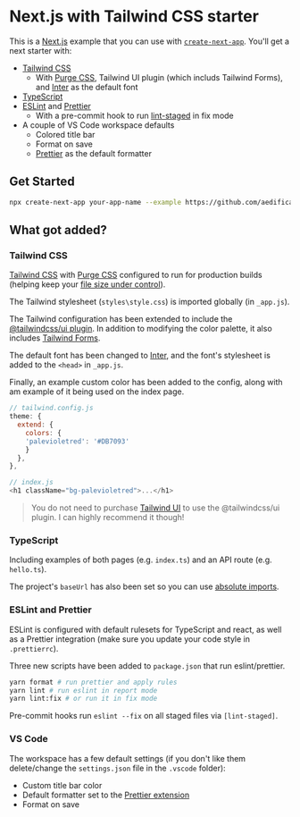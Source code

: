 # Next.js with Tailwind CSS starter

This is a [Next.js] example that you can use with [`create-next-app`][create-next-app]. You'll get a next starter with:

- [Tailwind CSS]
  - With [Purge CSS], Tailwind UI plugin (which includs Tailwind Forms), and [Inter] as the default font
- [TypeScript]
- [ESLint] and [Prettier]
  - With a pre-commit hook to run [lint-staged] in fix mode
- A couple of VS Code workspace defaults
  - Colored title bar
  - Format on save
  - [Prettier] as the default formatter

## Get Started

```bash
npx create-next-app your-app-name --example https://github.com/aedificatorum/next-starters/tree/master/tailwind
```

## What got added?

### Tailwind CSS

[Tailwind CSS] with [Purge CSS] configured to run for production builds (helping keep your [file size under control]).

The Tailwind stylesheet (`styles\style.css`) is imported globally (in `_app.js`).

The Tailwind configuration has been extended to include the [@tailwindcss/ui plugin]. In addition to modifying the color palette, it also includes [Tailwind Forms].

The default font has been changed to [Inter], and the font's stylesheet is added to the `<head>` in `_app.js`.

Finally, an example custom color has been added to the config, along with am example of it being used on the index page.

```js
// tailwind.config.js
theme: {
  extend: {
    colors: {
    'palevioletred': '#DB7093'
    }
  },
},

// index.js
<h1 className="bg-palevioletred">...</h1>
```

> You do not need to purchase [Tailwind UI] to use the @tailwindcss/ui plugin. I can highly recommend it though!

### TypeScript

Including examples of both pages (e.g. `index.ts`) and an API route (e.g. `hello.ts`).

The project's `baseUrl` has also been set so you can use [absolute imports].

### ESLint and Prettier

ESLint is configured with default rulesets for TypeScript and react, as well as a Prettier integration (make sure you update your code style in `.prettierrc`).

Three new scripts have been added to `package.json` that run eslint/prettier.

```bash
yarn format # run prettier and apply rules
yarn lint # run eslint in report mode
yarn lint:fix # or run it in fix mode
```

Pre-commit hooks run `eslint --fix` on all staged files via `[lint-staged]`.

### VS Code

The workspace has a few default settings (if you don't like them delete/change the `settings.json` file in the `.vscode` folder):

- Custom title bar color
- Default formatter set to the [Prettier extension][prettier vscode]
- Format on save

[next.js]: https://nextjs.org/
[create-next-app]: https://github.com/zeit/next.js/tree/canary/packages/create-next-app.
[tailwind css]: https://tailwindcss.com/
[file size under control]: https://tailwindcss.com/docs/controlling-file-size/
[absolute imports]: https://tjaddison.com/blog/2020/04/absolute-imports-with-react/
[@tailwindcss/ui plugin]: https://tailwindui.com/documentation#how-tailwindcss-ui-extends-tailwind
[tailwind forms]: https://tailwindcss-custom-forms.netlify.app/
[inter]: https://rsms.me/inter/
[lint-staged]: https://github.com/okonet/lint-staged
[prettier vscode]: https://marketplace.visualstudio.com/items?itemName=esbenp.prettier-vscode
[prettier]: https://prettier.io/
[eslint]: https://eslint.org/
[typescript]: https://www.typescriptlang.org/
[purge css]: https://purgecss.com/
[tailwind ui]: https://tailwindui.com/
